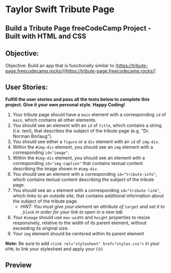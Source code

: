 # Taylor Swift Tribute Page

## Build a Tribute Page freeCodeCamp Project - Built with HTML and CSS

## Objective:
Objective: Build an app that is functionally similar to (https://tribute-page.freecodecamp.rocks/)[https://tribute-page.freecodecamp.rocks/]

## User Stories: 

**Fulfill the user stories and pass all the tests below to complete this project. Give it your own personal style. Happy Coding!**

1. Your tribute page should have a `main` element with a corresponding `id` of `main`, which contains all other elements.
2. You should see an element with an `id` of `title`, which contains a string (i.e. text), that describes the subject of the tribute page (e.g. "Dr. Norman Borlaug").
3. You should see either a `figure` or a `div` element with an `id` of `img-div`.
4. Within the `#img-div` element, you should see an `img` element with a corresponding `id="image"`.
5. Within the `#img-div` element, you should see an element with a corresponding `id="img-caption"` that contains textual content describing the image shown in `#img-div`.
6. You should see an element with a corresponding `id="tribute-info"`, which contains textual content describing the subject of the tribute page.
7. You should see an `a` element with a corresponding `id="tribute-link"`, which links to an outside site, that contains additional information about the subject of the tribute page.
    - *HINT: You must give your element an attribute of `target` and set it to `_blank` in order for your link to open in a new tab*
9. Your `#image` should use `max-width` and `height` properties to resize responsively, relative to the width of its parent element, without exceeding its original size.
10. Your `img` element should be centered within its parent element

**Note:** Be sure to add `<link rel="stylesheet" href="styles.css">` in your `HTML` to link your stylesheet and apply your `CSS`

## Preview

![]()
